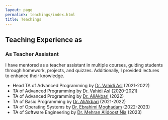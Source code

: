 ```yaml
---
layout: page
permalink: teachings/index.html
title: Teachings
---
```


## Teaching Experience as 
### As Teacher Assistant
I have mentored as a teacher assistant in multiple courses, guiding students through homework, projects, and quizzes. Additionally, I provided lectures to enhance their knowledge.
- Head TA of Advanced Programming by [Dr. Vahidi Asl](https://scholar.google.com/citations?hl=en&user=Ex_tgAgAAAAJ) (2021-2022)
- TA of Advanced Programming by [Dr. Vahidi Asl](https://scholar.google.com/citations?hl=en&user=Ex_tgAgAAAAJ) (2020-2021)
- TA of Advanced Programming by [Dr. AliAkbari](https://scholar.google.com/citations?hl=en&user=BOt4e6UAAAAJ) (2022)
- TA of Basic Programming by [Dr. AliAkbari](https://scholar.google.com/citations?hl=en&user=BOt4e6UAAAAJ) (2021-2022)
- TA of Operating Systems by [Dr. Ebrahimi Moghadam](https://scholar.google.com/citations?user=trWxrgcAAAAJ&hl=en) (2022-2023)
- TA of Software Engineering by [Dr. Mehran Alidoost Nia](http://facultymembers.sbu.ac.ir/attarzadeh/) (2023)
